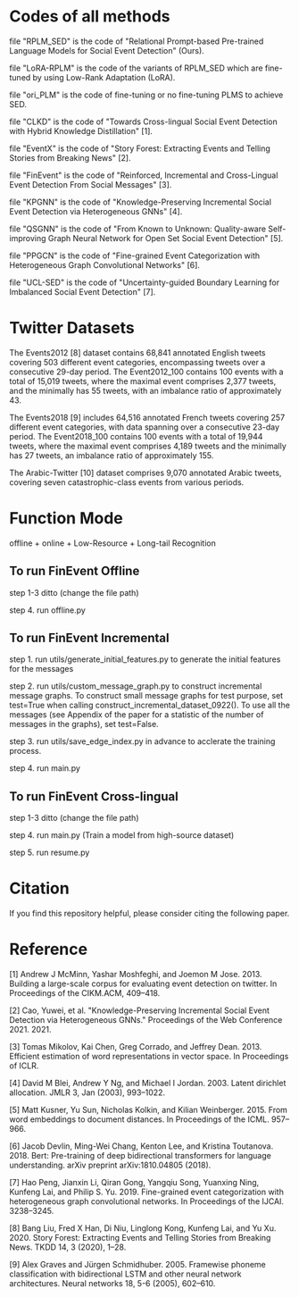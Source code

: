 # Codes of all methods
file "RPLM_SED" is the code of "Relational Prompt-based Pre-trained Language Models for Social Event Detection" (Ours).

file "LoRA-RPLM" is the code of the variants of RPLM_SED which are fine-tuned by using Low-Rank Adaptation (LoRA).

file "ori_PLM" is the code of fine-tuning or no fine-tuning PLMS to achieve SED.

file "CLKD" is the code of "Towards Cross-lingual Social Event Detection with Hybrid Knowledge Distillation" [1].

file "EventX" is the code of "Story Forest: Extracting Events and Telling Stories from Breaking News" [2].

file "FinEvent" is the code of "Reinforced, Incremental and Cross-Lingual Event Detection From Social Messages" [3].

file "KPGNN" is the code of "Knowledge-Preserving Incremental Social Event Detection via Heterogeneous GNNs" [4].

file "QSGNN" is the code of "From Known to Unknown: Quality-aware Self-improving Graph Neural Network for Open Set Social Event Detection" [5].

file "PPGCN" is the code of "Fine-grained Event Categorization with Heterogeneous Graph Convolutional Networks" [6].

file "UCL-SED" is the code of "Uncertainty-guided Boundary Learning for Imbalanced Social Event Detection" [7].


# Twitter Datasets
The Events2012 [8] dataset contains 68,841 annotated English tweets covering 503 different event categories, encompassing tweets over a consecutive 29-day period. The Event2012_100 contains 100 events with a total of 15,019 tweets, where the maximal event comprises 2,377 tweets, and the minimally has 55 tweets, with an imbalance ratio of approximately 43.

The Events2018 [9] includes 64,516 annotated French tweets covering 257 different event
categories, with data spanning over a consecutive 23-day period. The Event2018_100 contains 100 events
with a total of 19,944 tweets, where the maximal event comprises 4,189 tweets and the minimally has 27
tweets, an imbalance ratio of approximately 155.

The Arabic-Twitter [10] dataset comprises 9,070 annotated Arabic tweets, covering seven
catastrophic-class events from various periods.

# Function Mode
offline + online  + Low-Resource + Long-tail Recognition

## To run FinEvent Offline
step 1-3 ditto (change the file path)

step 4. run offline.py

## To run FinEvent Incremental
step 1. run utils/generate_initial_features.py to generate the initial features for the messages

step 2. run utils/custom_message_graph.py to construct incremental message graphs. To construct small message graphs for test purpose, set test=True when calling construct_incremental_dataset_0922(). To use all the messages (see Appendix of the paper for a statistic of the number of messages in the graphs), set test=False.

step 3. run utils/save_edge_index.py in advance to acclerate the training process.

step 4. run main.py



## To run FinEvent Cross-lingual
step 1-3 ditto (change the file path)

step 4. run main.py (Train a model from high-source dataset)

step 5. run resume.py



# Citation
If you find this repository helpful, please consider citing the following paper.

# Reference
[1] Andrew J McMinn, Yashar Moshfeghi, and Joemon M Jose. 2013. Building a large-scale corpus for evaluating event detection on twitter. In Proceedings of the CIKM.ACM, 409–418.

[2] Cao, Yuwei, et al. "Knowledge-Preserving Incremental Social Event Detection via Heterogeneous GNNs." Proceedings of the Web Conference 2021. 2021.

[3] Tomas Mikolov, Kai Chen, Greg Corrado, and Jeffrey Dean. 2013. Efficient estimation of word representations in vector space. In Proceedings of ICLR.

[4] David M Blei, Andrew Y Ng, and Michael I Jordan. 2003. Latent dirichlet allocation. JMLR 3, Jan (2003), 993–1022.

[5] Matt Kusner, Yu Sun, Nicholas Kolkin, and Kilian Weinberger. 2015. From word embeddings to document distances. In Proceedings of the ICML. 957–966.

[6] Jacob Devlin, Ming-Wei Chang, Kenton Lee, and Kristina Toutanova. 2018. Bert: Pre-training of deep bidirectional transformers for language understanding. arXiv preprint arXiv:1810.04805 (2018).

[7] Hao Peng, Jianxin Li, Qiran Gong, Yangqiu Song, Yuanxing Ning, Kunfeng Lai, and Philip S. Yu. 2019. Fine-grained event categorization with heterogeneous graph convolutional networks. In Proceedings of the IJCAI. 3238–3245.

[8] Bang Liu, Fred X Han, Di Niu, Linglong Kong, Kunfeng Lai, and Yu Xu. 2020. Story Forest: Extracting Events and Telling Stories from Breaking News. TKDD 14, 3 (2020), 1–28.

[9] Alex Graves and Jürgen Schmidhuber. 2005. Framewise phoneme classification with bidirectional LSTM and other neural network architectures. Neural networks 18, 5-6 (2005), 602–610.
